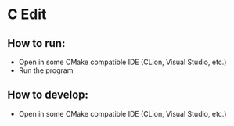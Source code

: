 # C Edit

## How to run:
- Open in some CMake compatible IDE (CLion, Visual Studio, etc.)
- Run the program

## How to develop:
- Open in some CMake compatible IDE (CLion, Visual Studio, etc.)
